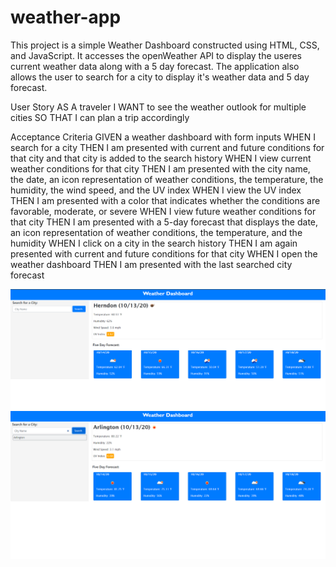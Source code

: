 # weather-app

This project is a simple Weather Dashboard constructed using HTML, CSS, and JavaScript. It accesses the openWeather API to display the useres current weather data along with a 5 day forecast. The application also allows the user to search for a city to display it's weather data and 5 day forecast. 


User Story
AS A traveler
I WANT to see the weather outlook for multiple cities
SO THAT I can plan a trip accordingly

Acceptance Criteria
GIVEN a weather dashboard with form inputs
WHEN I search for a city
THEN I am presented with current and future conditions for that city and that city is added to the search history
WHEN I view current weather conditions for that city
THEN I am presented with the city name, the date, an icon representation of weather conditions, the temperature, the humidity, the wind speed, and the UV index
WHEN I view the UV index
THEN I am presented with a color that indicates whether the conditions are favorable, moderate, or severe
WHEN I view future weather conditions for that city
THEN I am presented with a 5-day forecast that displays the date, an icon representation of weather conditions, the temperature, and the humidity
WHEN I click on a city in the search history
THEN I am again presented with current and future conditions for that city
WHEN I open the weather dashboard
THEN I am presented with the last searched city forecast

![Screenshot 1](.\Assets\Screenshots\weatherAppSS.PNG)
![Screenshot 2](.\Assets\Screenshots\weatherAppSS2.PNG)